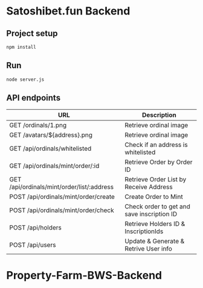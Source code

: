# Satoshibet.fun Backend

## Project setup
```
npm install
```

## Run
```
node server.js
```

## API endpoints
|URL|Description|
|----|-------|
|GET  /ordinals/1.png|Retrieve ordinal image|
|GET  /avatars/${address}.png|Retrieve ordinal image|
|GET  /api/ordinals/whitelisted|Check if an address is whitelisted|
|GET  /api/ordinals/mint/order/:id|Retrieve Order by Order ID|  
|GET  /api/ordinals/mint/order/list/:address|Retrieve Order List by Receive Address|
|POST /api/ordinals/mint/order/create|Create Order to Mint|
|POST /api/ordinals/mint/order/check|Check order to get and save inscription ID|
|POST /api/holders|Retrieve Holders ID & InscriptionIds|
|POST /api/users|Update & Generate & Retrive User info|

# Property-Farm-BWS-Backend
